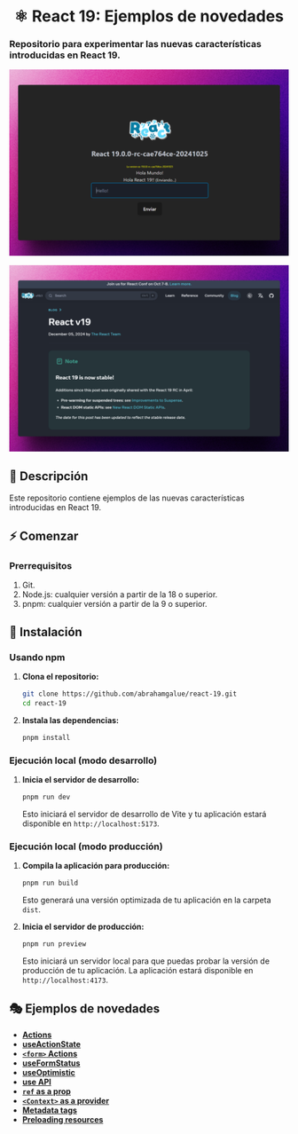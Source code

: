 <div align='center'>

# ⚛️ React 19: Ejemplos de novedades

</div>

### Repositorio para experimentar las nuevas características introducidas en React 19.

![vista-previa](./public/preview/01-page-preview.jpg)

![vista-previa](./public/preview/02-page-preview.jpg)

## 🚀 Descripción

Este repositorio contiene ejemplos de las nuevas características introducidas en React 19.

## ⚡ Comenzar

### Prerrequisitos

1. Git.
2. Node.js: cualquier versión a partir de la 18 o superior.
3. pnpm: cualquier versión a partir de la 9 o superior.

## 🔧 Instalación

### Usando npm

1. **Clona el repositorio:**

   ```bash
   git clone https://github.com/abrahamgalue/react-19.git
   cd react-19
   ```

2. **Instala las dependencias:**

   ```bash
   pnpm install
   ```

### Ejecución local (modo desarrollo)

1. **Inicia el servidor de desarrollo:**

   ```bash
   pnpm run dev
   ```

   Esto iniciará el servidor de desarrollo de Vite y tu aplicación estará disponible en `http://localhost:5173`.

### Ejecución local (modo producción)

1. **Compila la aplicación para producción:**

   ```bash
   pnpm run build
   ```

   Esto generará una versión optimizada de tu aplicación en la carpeta `dist`.

2. **Inicia el servidor de producción:**

   ```bash
   pnpm run preview
   ```

   Esto iniciará un servidor local para que puedas probar la versión de producción de tu aplicación. La aplicación estará disponible en `http://localhost:4173`.

## 🎭 Ejemplos de novedades

- [**Actions**](https://react.dev/blog/2024/12/05/react-19#actions)
- [**useActionState**](https://react.dev/blog/2024/12/05/react-19#new-hook-useactionstate)
- [**`<form>` Actions**](https://react.dev/blog/2024/12/05/react-19#form-actions)
- [**useFormStatus**](https://react.dev/blog/2024/12/05/react-19#new-hook-useformstatus)
- [**useOptimistic**](https://react.dev/blog/2024/12/05/react-19#new-hook-optimistic-updates)
- [**use API**](https://react.dev/blog/2024/12/05/react-19#new-feature-use)
- [**`ref` as a prop**](https://react.dev/blog/2024/12/05/react-19#ref-as-a-prop)
- [**`<Context>` as a provider**](https://react.dev/blog/2024/12/05/react-19#context-as-a-provider)
- [**Metadata tags**](https://react.dev/blog/2024/12/05/react-19#support-for-metadata-tags)
- [**Preloading resources**](https://react.dev/blog/2024/12/05/react-19#support-for-preloading-resources)